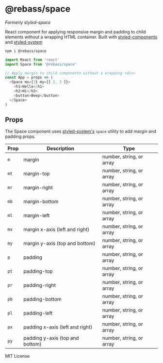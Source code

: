 
# @rebass/space

*Formerly styled-space*

React component for applying responsive margin and padding to child elements without a wrapping HTML container.
Built with [styled-components][sc] and [styled-system][sys]

```sh
npm i @rebass/space
```

```js
import React from 'react'
import Space from '@rebass/space'

// Apply margin to child components without a wrapping <div>
const App = props => (
  <Space mx={3} my={[ 2, 3 ]}>
    <h1>Hello</h1>
    <h2>Hi</h2>
    <button>Beep</button>
  </Space>
)
```

## Props

The Space component uses [styled-system's][sys] `space` utility to add margin and padding props.

Prop | Description | Type
---|---|---
`m` | margin | number, string, or array
`mt` | margin-top | number, string, or array
`mr` | margin-right | number, string, or array
`mb` | margin-bottom | number, string, or array
`ml` | margin-left | number, string, or array
`mx` | margin x-axis (left and right) | number, string, or array
`my` | margin y-axis (top and bottom) | number, string, or array
`p` | padding | number, string, or array
`pt` | padding-top | number, string, or array
`pr` | padding-right | number, string, or array
`pb` | padding-bottom | number, string, or array
`pl` | padding-left | number, string, or array
`px` | padding x-axis (left and right) | number, string, or array
`py` | padding y-axis (top and bottom) | number, string, or array

MIT License

[sc]: https://github.com/styled-components/styled-components
[sys]: https://github.com/jxnblk/styled-system
